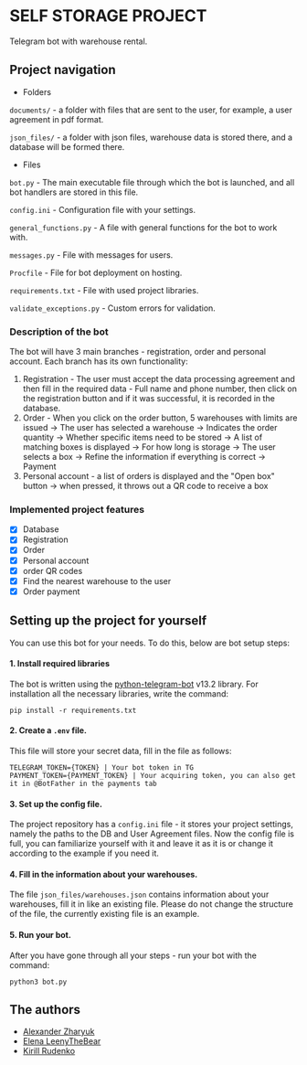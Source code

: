 # SELF STORAGE PROJECT

Telegram bot with warehouse rental.


## Project navigation
* Folders

`documents/` - a folder with files that are sent to the user, for example, a user agreement in pdf format.

`json_files/` - a folder with json files, warehouse data is stored there, and a database will be formed there.

* Files

`bot.py` - The main executable file through which the bot is launched, and all bot handlers are stored in this file.

`config.ini` - Configuration file with your settings.

`general_functions.py` - A file with general functions for the bot to work with.

`messages.py` - File with messages for users.

`Procfile` - File for bot deployment on hosting.

`requirements.txt` - File with used project libraries.

`validate_exceptions.py` - Custom errors for validation.

### Description of the bot

The bot will have 3 main branches - registration, order and personal account. Each branch has its own functionality:

1. Registration - The user must accept the data processing agreement and then fill in the required data -
Full name and phone number, then click on the registration button and if it was successful, it is recorded in the database.
2. Order - When you click on the order button, 5 warehouses with limits are issued -> The user has selected a warehouse ->
Indicates the order quantity -> Whether specific items need to be stored -> A list of matching boxes is displayed ->
For how long is storage -> The user selects a box -> Refine the information if everything is correct -> Payment
3. Personal account - a list of orders is displayed and the "Open box" button -> when pressed, it throws out a QR code to receive a box

### Implemented project features

- [x] Database
- [x] Registration
- [x] Order
- [x] Personal account
- [x] order QR codes
- [x] Find the nearest warehouse to the user
- [x] Order payment

## Setting up the project for yourself
You can use this bot for your needs. To do this, below are
bot setup steps:


#### 1. Install required libraries

The bot is written using the [python-telegram-bot](https://pypi.org/project/python-telegram-bot/) v13.2 library. For installation
all the necessary libraries, write the command:
```
pip install -r requirements.txt
```

#### 2. Create a `.env` file.
This file will store your secret data, fill in the file as follows:

```
TELEGRAM_TOKEN={TOKEN} | Your bot token in TG
PAYMENT_TOKEN={PAYMENT_TOKEN} | Your acquiring token, you can also get it in @BotFather in the payments tab
```

#### 3. Set up the config file.
The project repository has a `config.ini` file - it stores your project settings, namely the paths to the DB and User Agreement files.
Now the config file is full, you can familiarize yourself with it and leave it as it is or change it according to the example if you need it.

#### 4. Fill in the information about your warehouses.
The file `json_files/warehouses.json` contains information about your warehouses, fill it in like an existing file.
Please do not change the structure of the file, the currently existing file is an example.

#### 5. Run your bot.
After you have gone through all your steps - run your bot with the command:

```
python3 bot.py
```

## The authors
* [Alexander Zharyuk](https://github.com/AlexanderZharyuk/)
* [Elena LeenyTheBear](https://github.com/leenythebear)
* [Kirill Rudenko](https://github.com/rudenko-ks)
